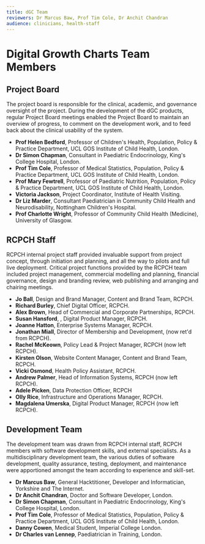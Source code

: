 ```yaml
---
title: dGC Team
reviewers: Dr Marcus Baw, Prof Tim Cole, Dr Anchit Chandran
audience: clinicians, health-staff
---
```


# Digital Growth Charts Team Members

## Project Board

The project board is responsible for the clinical, academic, and governance oversight of the project. During the development of the dGC products, regular Project Board meetings enabled the Project Board to maintain an overview of progress, to comment on the development work, and to feed back about the clinical usability of the system.

<!-- (Alphabetical order by surname) -->
- **Prof Helen Bedford**, Professor of Children's Health, Population, Policy & Practice Department, UCL GOS Institute of Child Health, London.
- **Dr Simon Chapman**, Consultant in Paediatric Endocrinology, King's College Hospital, London.
- **Prof Tim Cole**, Professor of Medical Statistics, Population, Policy & Practice Department, UCL GOS Institute of Child Health, London.
- **Prof Mary Fewtrell**, Professor of Paediatric Nutrition, Population, Policy & Practice Department, UCL GOS Institute of Child Health, London.
- **Victoria Jackson**, Project Coordinator, Institute of Health Visiting.
- **Dr Liz Marder**, Consultant Paediatrician in Community Child Health and Neurodisability, Nottingham Children's Hospital.
- **Prof Charlotte Wright**, Professor of Community Child Health (Medicine), University of Glasgow.

## RCPCH Staff

RCPCH internal project staff provided invaluable support from project concept, through initiation and planning, and all the way to pilots and full live deployment. Critical project functions provided by the RCPCH team included project management, commercial modelling and planning, financial governance, design and branding review, web publishing and arranging and chairing meetings.

<!-- (Alphabetical order by surname) -->
- **Jo Ball**, Design and Brand Manager, Content and Brand Team, RCPCH.
- **Richard Burley**, Chief Digital Officer, RCPCH.
- **Alex Brown**, Head of Commercial and Corporate Partnerships, RCPCH.
- **Susan Hansford**, , Digital Product Manager, RCPCH.
- **Joanne Hatton**, Enterprise Systems Manager, RCPCH.
- **Jonathan Miall**, Director of Membership and Development, (now ret'd from RCPCH).
- **Rachel McKeown**, Policy Lead & Project Manager, RCPCH (now left RCPCH).
- **Kirsten Olson**, Website Content Manager, Content and Brand Team, RCPCH.
- **Vicki Osmond**, Health Policy Assistant, RCPCH.
- **Andrew Palmer**, Head of Information Systems, RCPCH (now left RCPCH).
- **Adele Picken**, Data Protection Officer, RCPCH
- **Olly Rice**, Infrastructure and Operations Manager, RCPCH.
- **Magdalena Umerska**, Digital Product Manager, RCPCH (now left RCPCH).

## Development Team

The development team was drawn from RCPCH internal staff, RCPCH members with software development skills, and external specialists. As a multidisciplinary development team, the various duties of software development, quality assurance, testing, deployment, and maintenance were apportioned amongst the team according to experience and skill-set.

<!-- (Alphabetical order by surname) -->
- **Dr Marcus Baw**, General Hacktitioner, Developer and Informatician, Yorkshire and The Internet.
- **Dr Anchit Chandran**, Doctor and Software Developer, London.
- **Dr Simon Chapman**, Consultant in Paediatric Endocrinology, King's College Hospital, London.
- **Prof Tim Cole**, Professor of Medical Statistics, Population, Policy & Practice Department, UCL GOS Institute of Child Health, London.
- **Danny Cowen**, Medical Student, Imperial College London.
- **Dr Charles van Lennep**, Paediatrician in Training, London.

